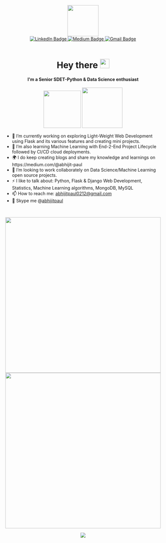 <div id="header" align="center">
  <img src="https://media.giphy.com/media/M9gbBd9nbDrOTu1Mqx/giphy.gif" width="100"/>
</div>
<div id="badges" align="center">
  <a href="https://www.linkedin.com/in/abhijitpaul0212">
    <img src="https://img.shields.io/badge/LinkedIn-blue?style=for-the-badge&logo=linkedin&logoColor=white" alt="LinkedIn Badge"/>
  </a>
  <a href="https://abhijit-paul.medium.com">
    <img src="https://img.shields.io/badge/Medium-black?style=for-the-badge&logo=youtube&logoColor=white" alt="Medium Badge"/>
  </a>
  <a href="mailto:abhijitpaul0212@gmail.com?subject=Hello
&body=">
    <img src="https://img.shields.io/badge/Gmail-D14836?style=for-the-badge&logo=gmail&logoColor=white" alt="Gmail Badge"/>
  </a>
</div>

<div>
<br>
<h1 align="center">
  Hey there <img src="https://media.giphy.com/media/hvRJCLFzcasrR4ia7z/giphy.gif" width="30px"/>
</h1>
<h4 align="center">
  I'm a Senior SDET-Python & Data Science enthusiast
</h4>
</div>

<p align="center">
  <a href="https://discord.gg/p55RrM2Bkc" alt="Discord" title="Discord">
    <img src="https://img.shields.io/discord/1163954618569588797?color=7289DA&logo=discord&logoColor=white&style=for-the-badge" width="120px"/></a>
  <a href="https://wakatime.com/@abhijitpaul" alt="Wakatime" title="Wakatime">
   <img src="https://wakatime.com/badge/user/018b43cb-0614-4d68-9d85-6ef192b11745.svg" width="130px"/></a>
</p>


<p align="center">
  <ul>
    <li>🔭 I’m currently working on exploring Light-Weight Web Development using Flask and its various features and creating mini projects.</li>
    <li>🌱 I’m also learning Machine Learning with End-2-End Project Lifecycle followed by CI/CD cloud deployments.</li>
    <li>🌍 I do keep creating blogs and share my knowledge and learnings on https://medium.com/@abhijit-paul</li>
    <li>👯 I’m looking to work collaborately on Data Science/Machine Learning open source projects.</li>
    <li>⚡ I like to talk about: Python, Flask & Django Web Development, Statistics, Machine Learning algorithms, MongoDB, MySQL</li>
    <li>📫 How to reach me: <a href="mailto:abhijitpaul0212@gmail.com?subject=Hello&body=">abhijitpaul0212@gmail.com</a></li>
    <li>💬 Skype me @<a href="https://join.skype.com/invite/tiuQO1Tn8aYH">abhijitpaul</a></li>
 </li>
  </ul>
</p>
<br/>
<p align="center">
  <a href="https://git.io/streak-stats" alt="GitHub Streak" title="GitHub Streak">
      <img src="https://github-readme-streak-stats-umber.vercel.app?user=abhijitpaul0212&theme=radical&hide_border=true&date_format=j%20M%5B%20Y%5D" width=500/></a>
    <a href="https://github.com/abhijitpaul0212/github-readme-stats" alt="GitHub Stats" title="GitHub Stats">
    <img src="https://github-readme-stats.vercel.app/api?username=abhijitpaul0212&show_icons=true&theme=algolia" width=500/></a>
</p>
<p align="center">
  <a href="https://github.com/abhijitpaul0212/github-readme-stats" alt="Top Used Langs" title="Top Used Langs">
    <img src="https://github-readme-stats.vercel.app/api/top-langs/?username=abhijitpaul0212&layout=donut-vertical&card_width=350&theme=algolia"/></a>
</p>


<!--
**abhijitpaul0212/abhijitpaul0212** is a ✨ _special_ ✨ repository because its `README.md` (this file) appears on your GitHub profile.

Here are some ideas to get you started:

- 🔭 I’m currently working on ......
- 🌱 I’m currently learning ....
- 👯 I’m looking to collaborate on ...
- 🤔 I’m looking for help with ...
- 💬 Ask me about ...
- 📫 How to reach me: ....
- 😄 Pronouns: ...
- ⚡ Fun fact: ...
-->
